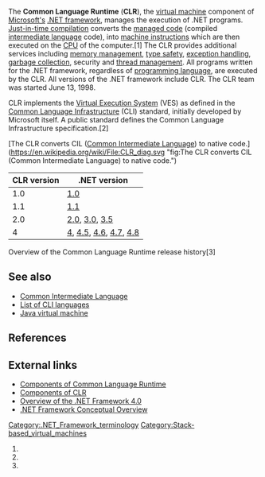 The **Common Language Runtime** (**CLR**), the [virtual
machine](../Page.V/virtual_machine.md "wikilink") component of
[Microsoft's](../Page.M/Microsoft.md "wikilink") [.NET
framework](../Page/.NET_framework.md "wikilink"), manages the execution
of .NET programs. [Just-in-time
compilation](../Page.J/Just-in-time_compilation.md "wikilink") converts
the [managed code](../Page.M/managed_code.md "wikilink") (compiled
[intermediate language](../Page.I/intermediate_language.md "wikilink")
code), into [machine
instructions](../Page.M/machine_instructions.md "wikilink") which are
then executed on the [CPU](../Page.C/CPU.md "wikilink") of the
computer.\[1\] The CLR provides additional services including [memory
management](../Page.M/memory_management.md "wikilink"), [type
safety](../Page.T/type_safety.md "wikilink"), [exception
handling](../Page.E/exception_handling.md "wikilink"), [garbage
collection](../Page.G/garbage_collection_\(computer_science\).md "wikilink"),
security and [thread
management](../Page.T/thread_management.md "wikilink"). All programs
written for the .NET framework, regardless of [programming
language](../Page.P/programming_language.md "wikilink"), are executed by
the CLR. All versions of the .NET framework include CLR. The CLR team
was started June 13, 1998.

CLR implements the [Virtual Execution
System](../Page.V/Virtual_Execution_System.md "wikilink") (VES) as
defined in the [Common Language
Infrastructure](../Page.C/Common_Language_Infrastructure.md "wikilink")
(CLI) standard, initially developed by Microsoft itself. A public
standard defines the Common Language Infrastructure specification.\[2\]

[The CLR converts CIL ([Common Intermediate
Language](../Page.C/Common_Intermediate_Language.md "wikilink")) to
native
code.](https://en.wikipedia.org/wiki/File:CLR_diag.svg "fig:The CLR converts CIL (Common Intermediate Language) to native code.")

| CLR version | .NET version                                                                                                                                                                                                                                                                                                                                                                                               |
| ----------- | ---------------------------------------------------------------------------------------------------------------------------------------------------------------------------------------------------------------------------------------------------------------------------------------------------------------------------------------------------------------------------------------------------------- |
| 1.0         | [1.0](../Page/.NET_Framework_version_history#.NET_Framework_1.0.md "wikilink")                                                                                                                                                                                                                                                                                                                             |
| 1.1         | [1.1](../Page/.NET_Framework_version_history#.NET_Framework_1.1.md "wikilink")                                                                                                                                                                                                                                                                                                                             |
| 2.0         | [2.0](../Page/.NET_Framework_version_history#.NET_Framework_2.0.md "wikilink"), [3.0](../Page/.NET_Framework_version_history#.NET_Framework_3.0.md "wikilink"), [3.5](../Page/.NET_Framework_version_history#.NET_Framework_3.5.md "wikilink")                                                                                                                                                             |
| 4           | [4](../Page/.NET_Framework_version_history#.NET_Framework_4.md "wikilink"), [4.5](../Page/.NET_Framework_version_history#.NET_Framework_4.5.md "wikilink"), [4.6](../Page/.NET_Framework_version_history#.NET_Framework_4.6.md "wikilink"), [4.7](../Page/.NET_Framework_version_history#.NET_Framework_4.7.md "wikilink"), [4.8](../Page/.NET_Framework_version_history#.NET_Framework_4.8.md "wikilink") |

Overview of the Common Language Runtime release history\[3\]

## See also

  - [Common Intermediate
    Language](../Page.C/Common_Intermediate_Language.md "wikilink")
  - [List of CLI
    languages](../Page.L/List_of_CLI_languages.md "wikilink")
  - [Java virtual machine](../Page.J/Java_virtual_machine.md "wikilink")

## References

## External links

  - [Components of Common Language
    Runtime](http://www.informit.com/articles/article.aspx?p=30601)
  - [Components of
    CLR](https://web.archive.org/web/20110425220519/http://www.visualbuilder.com/dotnet/tutorial/clr-%28common-language-runtime%29/)
  - [Overview of the .NET
    Framework 4.0](http://msdn.microsoft.com/en-us/library/a4t23ktk.aspx)
  - [.NET Framework Conceptual
    Overview](http://msdn.microsoft.com/en-us/library/zw4w595w.aspx)

[Category:.NET\_Framework\_terminology](https://en.wikipedia.org/wiki/Category:.NET_Framework_terminology "wikilink")
[Category:Stack-based\_virtual\_machines](https://en.wikipedia.org/wiki/Category:Stack-based_virtual_machines "wikilink")

1.  

2.  

3.
